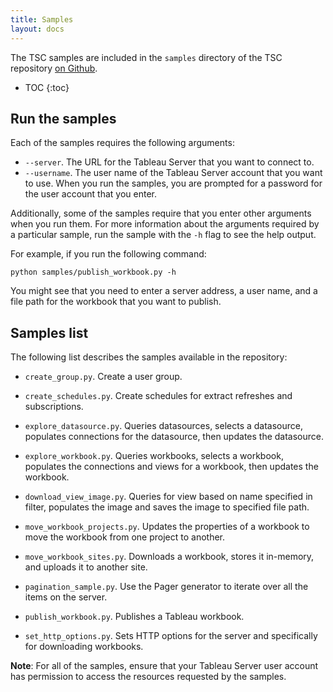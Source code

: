 ```yaml
---
title: Samples
layout: docs
---
```


The TSC samples are included in the `samples` directory of the TSC repository [on Github](https://github.com/tableau/server-client-python).

* TOC
{:toc}

## Run the samples

Each of the samples requires the following arguments:

* `--server`. The URL for the Tableau Server that you want to connect to.
* `--username`. The user name of the Tableau Server account that you want to use. When you run the samples, you are
  prompted for a password for the user account that you enter.

Additionally, some of the samples require that you enter other arguments when you run them. For more information about
the arguments required by a particular sample, run the sample with the `-h` flag to see the help output.

For example, if you run the following command:

```
python samples/publish_workbook.py -h
```

You might see that you need to enter a server address, a user name, and a file path for the workbook that you want to
publish.

## Samples list

The following list describes the samples available in the repository:

* `create_group.py`. Create a user group.

* `create_schedules.py`. Create schedules for extract refreshes and subscriptions.

* `explore_datasource.py`. Queries datasources, selects a datasource, populates connections for the datasource, then updates the datasource.

* `explore_workbook.py`. Queries workbooks, selects a workbook, populates the connections and views for a workbook, then updates the workbook.

* `download_view_image.py`. Queries for view based on name specified in filter, populates the image and saves the image to specified file path.

* `move_workbook_projects.py`. Updates the properties of a workbook to move the workbook from one project to another.

* `move_workbook_sites.py`. Downloads a workbook, stores it in-memory, and uploads it to another site.

* `pagination_sample.py`. Use the Pager generator to iterate over all the items on the server.

* `publish_workbook.py`. Publishes a Tableau workbook.

* `set_http_options.py`. Sets HTTP options for the server and specifically for downloading workbooks.

**Note**: For all of the samples, ensure that your Tableau Server user account has permission to access the resources
requested by the samples.

